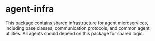 # agent-infra

This package contains shared infrastructure for agent microservices, including base classes, communication protocols, and common agent utilities. All agents should depend on this package for shared logic. 